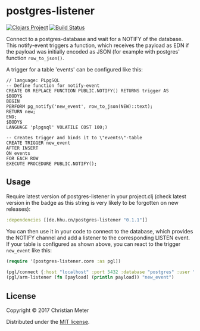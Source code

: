 # postgres-listener

[![Clojars Project](https://img.shields.io/clojars/v/de.hhu.cn/postgres-listener.svg)](https://clojars.org/de.hhu.cn/postgres-listener)
[![Build Status](https://travis-ci.org/n2o/postgres-listener.svg?branch=master)](https://travis-ci.org/n2o/postgres-listener)

Connect to a postgres-database and wait for a NOTIFY of the database. This
notify-event triggers a function, which receives the payload as EDN if the
payload was initially encoded as JSON (for example with postgres' function
`row_to_json()`.

A trigger for a table 'events' can be configured like this:

    // language: PLpgSQL
    -- Define function for notify-event
    CREATE OR REPLACE FUNCTION PUBLIC.NOTIFY() RETURNS trigger AS
    $BODY$
    BEGIN
    PERFORM pg_notify('new_event', row_to_json(NEW)::text);
    RETURN new;
    END;
    $BODY$
    LANGUAGE 'plpgsql' VOLATILE COST 100;)

    -- Creates trigger and binds it to \"events\"-table
    CREATE TRIGGER new_event
    AFTER INSERT
    ON events
    FOR EACH ROW
    EXECUTE PROCEDURE PUBLIC.NOTIFY();

## Usage

Require latest version of postgres-listener in your project.clj (check latest
version in the badge as this string is very likely to be forgotten on new
releases):

```clojure
:dependencies [[de.hhu.cn/postgres-listener "0.1.1"]]
```

You can then use it in your code to connect to the database, which provides the
NOTIFY channel and add a listener to the corresponding LISTEN event. If your
table is configured as shown above, you can react to the trigger `new_event`
like this:

```clojure
(require '[postgres-listener.core :as pgl])

(pgl/connect {:host "localhost" :port 5432 :database "postgres" :user "postgres" :password "postgres"})
(pgl/arm-listener (fn [payload] (println payload)) "new_event")
```

## License

Copyright © 2017 Christian Meter

Distributed under the [MIT license](https://choosealicense.com/licenses/mit/).
